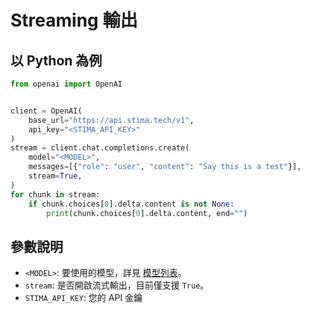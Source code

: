 # Streaming 輸出

## 以 Python 為例

```python
from openai import OpenAI


client = OpenAI(
    base_url="https://api.stima.tech/v1",
    api_key="<STIMA_API_KEY>"
)
stream = client.chat.completions.create(
    model="<MODEL>",
    messages=[{"role": "user", "content": "Say this is a test"}],
    stream=True,
)
for chunk in stream:
    if chunk.choices[0].delta.content is not None:
        print(chunk.choices[0].delta.content, end="")
```

## 參數說明

- `<MODEL>`: 要使用的模型，詳見 [模型列表](https://api.stima.tech/#pricing)。
- `stream`: 是否開啟流式輸出，目前僅支援 `True`。
- `STIMA_API_KEY`: 您的 API 金鑰